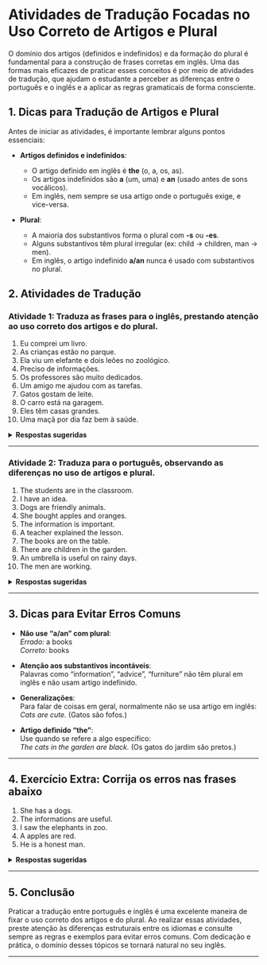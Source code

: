 
# Atividades de Tradução Focadas no Uso Correto de Artigos e Plural

O domínio dos artigos (definidos e indefinidos) e da formação do plural é fundamental para a construção de frases corretas em inglês. Uma das formas mais eficazes de praticar esses conceitos é por meio de atividades de tradução, que ajudam o estudante a perceber as diferenças entre o português e o inglês e a aplicar as regras gramaticais de forma consciente.

## 1. Dicas para Tradução de Artigos e Plural

Antes de iniciar as atividades, é importante lembrar alguns pontos essenciais:

- **Artigos definidos e indefinidos**:  
  - O artigo definido em inglês é **the** (o, a, os, as).
  - Os artigos indefinidos são **a** (um, uma) e **an** (usado antes de sons vocálicos).
  - Em inglês, nem sempre se usa artigo onde o português exige, e vice-versa.

- **Plural**:  
  - A maioria dos substantivos forma o plural com **-s** ou **-es**.
  - Alguns substantivos têm plural irregular (ex: child → children, man → men).
  - Em inglês, o artigo indefinido **a/an** nunca é usado com substantivos no plural.

## 2. Atividades de Tradução

### Atividade 1: Traduza as frases para o inglês, prestando atenção ao uso correto dos artigos e do plural.

1. Eu comprei um livro.
2. As crianças estão no parque.
3. Ela viu um elefante e dois leões no zoológico.
4. Preciso de informações.
5. Os professores são muito dedicados.
6. Um amigo me ajudou com as tarefas.
7. Gatos gostam de leite.
8. O carro está na garagem.
9. Eles têm casas grandes.
10. Uma maçã por dia faz bem à saúde.

<details>
<summary><strong>Respostas sugeridas</strong></summary>

1. I bought a book.
2. The children are in the park.
3. She saw an elephant and two lions at the zoo.
4. I need information. *(“Information” é incontável, não leva artigo nem plural)*
5. The teachers are very dedicated.
6. A friend helped me with the homework.
7. Cats like milk. *(Gatos em geral, sem artigo)*
8. The car is in the garage.
9. They have big houses.
10. An apple a day is good for your health.
</details>

---

### Atividade 2: Traduza para o português, observando as diferenças no uso de artigos e plural.

1. The students are in the classroom.
2. I have an idea.
3. Dogs are friendly animals.
4. She bought apples and oranges.
5. The information is important.
6. A teacher explained the lesson.
7. The books are on the table.
8. There are children in the garden.
9. An umbrella is useful on rainy days.
10. The men are working.

<details>
<summary><strong>Respostas sugeridas</strong></summary>

1. Os estudantes estão na sala de aula.
2. Eu tenho uma ideia.
3. Cães são animais amigáveis.
4. Ela comprou maçãs e laranjas.
5. As informações são importantes. *(Em português, “informações” é plural)*
6. Um professor explicou a lição.
7. Os livros estão sobre a mesa.
8. Há crianças no jardim.
9. Um guarda-chuva é útil em dias de chuva.
10. Os homens estão trabalhando.
</details>

---

## 3. Dicas para Evitar Erros Comuns

- **Não use “a/an” com plural**:  
  *Errado:* a books  
  *Correto:* books

- **Atenção aos substantivos incontáveis**:  
  Palavras como “information”, “advice”, “furniture” não têm plural em inglês e não usam artigo indefinido.

- **Generalizações**:  
  Para falar de coisas em geral, normalmente não se usa artigo em inglês:  
  *Cats are cute.* (Gatos são fofos.)

- **Artigo definido “the”**:  
  Use quando se refere a algo específico:  
  *The cats in the garden are black.* (Os gatos do jardim são pretos.)

---

## 4. Exercício Extra: Corrija os erros nas frases abaixo

1. She has a dogs.
2. The informations are useful.
3. I saw the elephants in zoo.
4. A apples are red.
5. He is a honest man.

<details>
<summary><strong>Respostas sugeridas</strong></summary>

1. She has dogs. *(Retirar “a” antes do plural)*
2. The information is useful. *(“Information” é incontável e singular)*
3. I saw the elephants at the zoo. *(Adicionar “the” antes de “zoo” ou usar “at the zoo”)*
4. Apples are red. *(Retirar “A” antes do plural)*
5. He is an honest man. *(“An” antes de som vocálico)*
</details>

---

## 5. Conclusão

Praticar a tradução entre português e inglês é uma excelente maneira de fixar o uso correto dos artigos e do plural. Ao realizar essas atividades, preste atenção às diferenças estruturais entre os idiomas e consulte sempre as regras e exemplos para evitar erros comuns. Com dedicação e prática, o domínio desses tópicos se tornará natural no seu inglês.

---
```